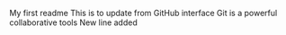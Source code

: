 My first readme
This is to update from GitHub interface
Git is a powerful collaborative tools
New line added
